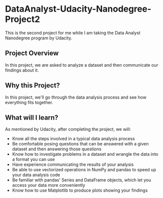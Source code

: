# DataAnalyst-Udacity-Nanodegree-Project2
This is the second project for me while I am taking the Data Analyst Nanodegree program by Udacity. 

## Project Overview
In this project, we are asked to analyze a dataset and then communicate our findings about it.


## Why this Project?

In this project, we'll go through the data analysis process and see how everything fits together.


## What will I learn?
As mentioned by Udacity, after completing the project, we will:

- Know all the steps involved in a typical data analysis process
- Be comfortable posing questions that can be answered with a given dataset and then answering those questions
- Know how to investigate problems in a dataset and wrangle the data into a format you can use
- Have experience communicating the results of your analysis
- Be able to use vectorized operations in NumPy and pandas to speed up your data analysis code
- Be familiar with pandas' Series and DataFrame objects, which let you access your data more conveniently
- Know how to use Matplotlib to produce plots showing your findings
